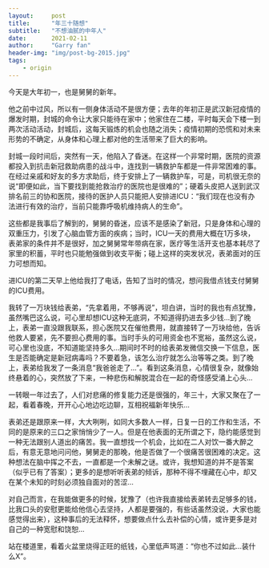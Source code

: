 ```yaml
---
layout:     post
title:      "年三十随想"
subtitle:   "不想油腻的中年人"
date:       2021-02-11
author:     "Garry fan"
header-img: "img/post-bg-2015.jpg"
tags:
    - origin
---
```


今天是大年初一，也是舅舅的新年。

他之前中过风，所以有一侧身体活动不是很方便；去年的年初正是武汉新冠疫情的爆发时期，封城的命令让大家只能待在家中；他家住在二楼，平时每天会下楼一到两次活动活动，封城后，这每天锻炼的机会也随之消失；疫情初期的恐慌和对未来形势的不确定，从身体和心理上都对他的生活带来了巨大的影响。

封城一段时间后，突然有一天，他陷入了昏迷。在这样一个非常时期，医院的资源都投入到抗击新冠救助病患的战斗中，连找到一辆救护车都是一件非常困难的事。在经过亲戚和好友的多方求助后，终于安排上了一辆救护车，可是，司机很无奈的说“即便如此，当下要找到能抢救治疗的医院也是很难的”；硬着头皮把人送到武汉排名前三的协和医院，接待的医护人员只能把人安排进ICU：“我们现在也没有办法进行有效的治疗，当前只能靠呼吸机维持病人的生命”。

这些都是我事后了解到的，舅舅的昏迷，应该不是感染了新冠，只是身体和心理的双重压力，引发了心脑血管方面的疾病；当时，ICU一天的费用大概在1万多块，表弟家的条件并不是很好，加之舅舅常年带病在家，医疗等生活开支也基本耗尽了家里的积蓄，平时也只能勉强做到收支平衡；碰上这样的突发状况，表弟面对的压力可想而知。

进ICU的第二天早上他给我打了电话，告知了当时的情况，想问我借点钱支付舅舅的ICU费用。

我转了一万块钱给表弟，“先拿着用，不够再说”，坦白讲，当时的我也有点犹豫，虽然嘴巴这么说，可心里却想ICU这种无底洞，不知道得扔进去多少钱...到了晚上，表弟一直没跟我联系，担心医院又在催他费用，就直接转了一万块给他，告诉他救人要紧，先不要担心费用的事。当时手头的可用资金也不宽裕，虽然这么说，可心里也没底，不知道能坚持多久...期间时不时的给表弟发微信交换一下信息，医生是否能确定是新冠病毒吗？不要着急，该怎么治疗就怎么治等等之类。到了晚上，表弟给我发了一条消息“我爸爸走了...”。看到这条消息，心情很复杂，就像始终悬着的心，突然放了下来，一种悲伤和解脱混合在一起的奇怪感受涌上心头...

一转眼一年过去了，人们对悲痛的修复能力还是很强的，年三十，大家又聚在了一起，看着春晚，开开心心地边吃边聊，互相祝福新年快乐...

表弟还是跟原来一样，大大咧咧，如同大多数人一样，日复一日的工作和生活，不同的是原来的三口之家悄悄少了一人。但是在他表面的无所谓之下，隐约能感觉到一种无法跟别人道出的痛苦。我一直想找一个机会，比如在二人对饮一番大醉之后，有意无意地问问他，舅舅走的那晚，他是否做了一个很痛苦很困难的决定。这种想法在脑中挥之不去，一直都是一个未解之谜。或许，我想知道的并不是答案（似乎已有了答案）；更多的是想听听表弟的倾诉，那种不得不埋藏在心中，却又在某个未知的时刻必须独自面对的苦涩...

对自己而言，在我能做更多的时候，犹豫了（也许我直接给表弟转去足够多的钱，比我口头的安慰更能给他信心去坚持，人都是要强的，有些话虽然没说，大家也能感觉得出来），这种事后的无法释怀，想要做点什么去补偿的心情，或许更多是对自己的一种宽慰和饶恕...

站在楼道里，看着火盆里烧得正旺的纸钱，心里低声骂道：“你也不过如此...装什么X”。